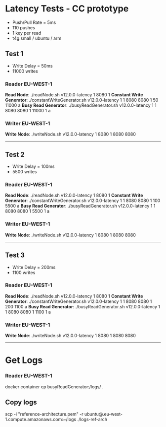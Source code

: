 # Latency Tests - CC prototype
- Push/Pull Rate = 5ms
- 110 pushes
- 1 key per read
- t4g.small / ubuntu / arm

## Test 1
- Write Delay = 50ms
- 11000 writes

### Reader EU-WEST-1
**Read Node**: ./readNode.sh v12.0.0-latency 1 8080 1
**Constant Write Generator**: ./constantWriteGenerator.sh v12.0.0-latency 1 1 8080 <read-eu-ip> 8080 <write-ip> 1 50 11000 a
**Busy Read Generator**: ./busyReadGenerator.sh v12.0.0-latency 1 1 8080 <read-eu-ip> 8080 <write-ip> 1 11000 1 a

### Writer EU-WEST-1
**Write Node**: ./writeNode.sh v12.0.0-latency 1 8080 1 8080 <read-eu-ip> 8080 <read-us-ip>

---
## Test 2
- Write Delay = 100ms
- 5500 writes

### Reader EU-WEST-1
**Read Node**: ./readNode.sh v12.0.0-latency 1 8080 1
**Constant Write Generator**: ./constantWriteGenerator.sh v12.0.0-latency 1 1 8080 <read-eu-ip> 8080 <write-ip> 1 100 5500 a
**Busy Read Generator**: ./busyReadGenerator.sh v12.0.0-latency 1 1 8080 <read-eu-ip> 8080 <write-ip> 1 5500 1 a

### Writer EU-WEST-1
**Write Node**: ./writeNode.sh v12.0.0-latency 1 8080 1 8080 <read-eu-ip> 8080 <read-us-ip>

---
## Test 3
- Write Delay = 200ms
- 1100 writes

### Reader EU-WEST-1
**Read Node**: ./readNode.sh v12.0.0-latency 1 8080 1
**Constant Write Generator**: ./constantWriteGenerator.sh v12.0.0-latency 1 1 8080 <read-eu-ip> 8080 <write-ip> 1 200 1100 a
**Busy Read Generator**: ./busyReadGenerator.sh v12.0.0-latency 1 1 8080 <read-eu-ip> 8080 <write-ip> 1 1100 1 a

### Writer EU-WEST-1
**Write Node**: ./writeNode.sh v12.0.0-latency 1 8080 1 8080 <read-eu-ip> 8080 <read-us-ip>

---
# Get Logs
### Reader EU-WEST-1
docker container cp busyReadGenerator:/logs/ .

## Copy logs
scp -i "reference-architecture.pem" -r ubuntu@<read-eu-DNS>.eu-west-1.compute.amazonaws.com:~/logs ./logs-ref-arch

